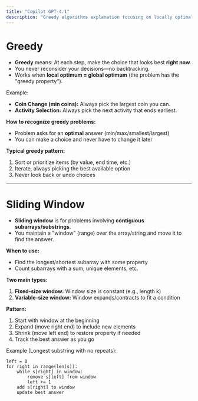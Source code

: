 ```yaml
---
title: "Copilot GPT-4.1"
description: "Greedy algorithms explanation focusing on locally optimal choices and key characteristics"
---
```


# Greedy

* **Greedy** means: At each step, make the choice that looks best **right now**.
* You never reconsider your decisions—no backtracking.
* Works when **local optimum = global optimum** (the problem has the "greedy property").

Example:

* **Coin Change (min coins):** Always pick the largest coin you can.
* **Activity Selection:** Always pick the next activity that ends earliest.

**How to recognize greedy problems:**
* Problem asks for an **optimal** answer (min/max/smallest/largest)
* You can make a choice and never have to change it later

**Typical greedy pattern:**

1. Sort or prioritize items (by value, end time, etc.)
2. Iterate, always picking the best available option
3. Never look back or undo choices

---

# Sliding Window

* **Sliding window** is for problems involving **contiguous subarrays/substrings**.
* You maintain a "window" (range) over the array/string and move it to find the answer.

**When to use:**
* Find the longest/shortest subarray with some property
* Count subarrays with a sum, unique elements, etc.

**Two main types:**
1. **Fixed-size window:** Window size is constant (e.g., length k)
2. **Variable-size window:** Window expands/contracts to fit a condition

**Pattern:**

1. Start with window at the beginning
2. Expand (move right end) to include new elements
3. Shrink (move left end) to restore property if needed
4. Track the best answer as you go

Example (Longest substring with no repeats):

```
left = 0
for right in range(len(s)):
    while s[right] in window:
        remove s[left] from window
        left += 1
    add s[right] to window
    update best answer
```
